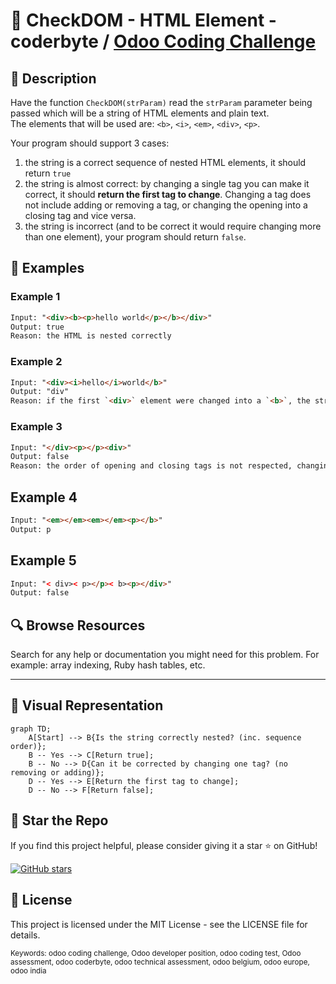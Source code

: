 # 🚀 CheckDOM - HTML Element - coderbyte / [Odoo Coding Challenge](https://www.odoo.com/jobs/software-developer-1)

## 📜 Description

Have the function `CheckDOM(strParam)` read the `strParam` parameter being passed which will be a string of HTML elements and plain text.  
The elements that will be used are: `<b>`, `<i>`, `<em>`, `<div>`, `<p>`.

Your program should support 3 cases:
1. the string is a correct sequence of nested HTML elements, it should return `true`
2. the string is almost correct: by changing a single tag you can make it correct, it should **return the first tag to change**. Changing a tag does not include adding or removing a tag, or changing the opening into a closing tag and vice versa.
3. the string is incorrect (and to be correct it would require changing more than one element), your program should return `false`.

## 🧩 Examples

### Example 1
```html
Input: "<div><b><p>hello world</p></b></div>"
Output: true
Reason: the HTML is nested correctly
```

### Example 2
```html
Input: "<div><i>hello</i>world</b>"
Output: "div"
Reason: if the first `<div>` element were changed into a `<b>`, the string would be properly nested
```

### Example 3
```html
Input: "</div><p></p><div>"
Output: false
Reason: the order of opening and closing tags is not respected, changing any one tag cannot make it correct
```

## Example 4

```html
Input: "<em></em><em></em><p></b>"
Output: p
```

## Example 5

```html
Input: "< div>< p></p>< b><p></div>"
Output: false
```


## 🔍 Browse Resources

Search for any help or documentation you might need for this problem. For example: array indexing, Ruby hash tables, etc.

---

## 🎨 Visual Representation

```mermaid
graph TD;
    A[Start] --> B{Is the string correctly nested? (inc. sequence order)};
    B -- Yes --> C[Return true];
    B -- No --> D{Can it be corrected by changing one tag? (no removing or adding)};
    D -- Yes --> E[Return the first tag to change];
    D -- No --> F[Return false];
```



## 🌟 Star the Repo
If you find this project helpful, please consider giving it a star ⭐ on GitHub!

[![GitHub stars](https://img.shields.io/github/stars/salimt/CheckDOM-Challenge-Assignment.svg?style=social&label=Star)](https://github.com/salimt/CheckDOM-Challenge-Assignment)

## 📜 License
This project is licensed under the MIT License - see the LICENSE file for details.

<sup>Keywords: odoo coding challenge, Odoo developer position, odoo coding test, Odoo assessment, odoo coderbyte, odoo technical assessment, odoo belgium, odoo europe, odoo india</sup>
